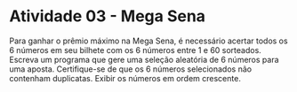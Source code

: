 # Atividade 03 - Mega Sena
  Para ganhar o prêmio máximo na Mega Sena, é necessário acertar todos os 6 números em seu bilhete com os 6 números entre 1 e 60 sorteados. Escreva um programa que gere uma seleção aleatória de 6 números para uma aposta. Certifique-se de que os 6 números selecionados não contenham duplicatas. Exibir os números em ordem crescente.
